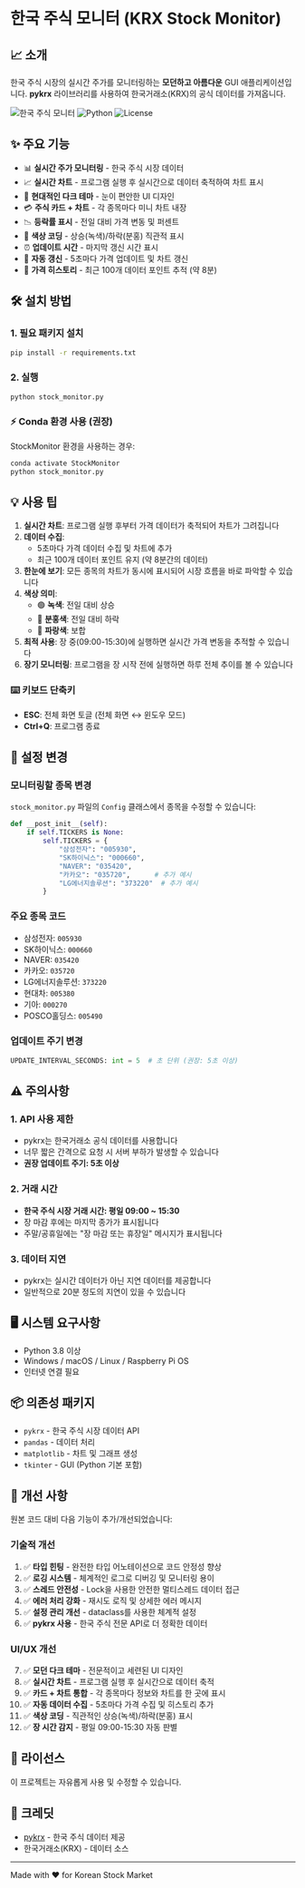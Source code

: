 # 한국 주식 모니터 (KRX Stock Monitor)

## 📈 소개
한국 주식 시장의 실시간 주가를 모니터링하는 **모던하고 아름다운** GUI 애플리케이션입니다.
**pykrx** 라이브러리를 사용하여 한국거래소(KRX)의 공식 데이터를 가져옵니다.

![한국 주식 모니터](https://img.shields.io/badge/Status-Active-success)
![Python](https://img.shields.io/badge/Python-3.8+-blue)
![License](https://img.shields.io/badge/License-MIT-green)

## ✨ 주요 기능
- 📊 **실시간 주가 모니터링** - 한국 주식 시장 데이터
- 📈 **실시간 차트** - 프로그램 실행 후 실시간으로 데이터 축적하여 차트 표시
- 🎨 **현대적인 다크 테마** - 눈이 편안한 UI 디자인
- 💳 **주식 카드 + 차트** - 각 종목마다 미니 차트 내장
- 📉 **등락률 표시** - 전일 대비 가격 변동 및 퍼센트
- 🎯 **색상 코딩** - 상승(녹색)/하락(분홍) 직관적 표시
- ⏰ **업데이트 시간** - 마지막 갱신 시간 표시
- 🔄 **자동 갱신** - 5초마다 가격 업데이트 및 차트 갱신
- 📜 **가격 히스토리** - 최근 100개 데이터 포인트 추적 (약 8분)

## 🛠️ 설치 방법

### 1. 필요 패키지 설치
```bash
pip install -r requirements.txt
```

### 2. 실행
```bash
python stock_monitor.py
```

### ⚡ Conda 환경 사용 (권장)
StockMonitor 환경을 사용하는 경우:
```bash
conda activate StockMonitor
python stock_monitor.py
```

## 💡 사용 팁

1. **실시간 차트**: 프로그램 실행 후부터 가격 데이터가 축적되어 차트가 그려집니다
2. **데이터 수집**: 
   - 5초마다 가격 데이터 수집 및 차트에 추가
   - 최근 100개 데이터 포인트 유지 (약 8분간의 데이터)
3. **한눈에 보기**: 모든 종목의 차트가 동시에 표시되어 시장 흐름을 바로 파악할 수 있습니다
4. **색상 의미**:
   - 🟢 **녹색**: 전일 대비 상승
   - 🔴 **분홍색**: 전일 대비 하락
   - 🔵 **파랑색**: 보합
5. **최적 사용**: 장 중(09:00-15:30)에 실행하면 실시간 가격 변동을 추적할 수 있습니다
6. **장기 모니터링**: 프로그램을 장 시작 전에 실행하면 하루 전체 추이를 볼 수 있습니다

### ⌨️ 키보드 단축키
- **ESC**: 전체 화면 토글 (전체 화면 ↔ 윈도우 모드)
- **Ctrl+Q**: 프로그램 종료

## 📝 설정 변경

### 모니터링할 종목 변경
`stock_monitor.py` 파일의 `Config` 클래스에서 종목을 수정할 수 있습니다:

```python
def __post_init__(self):
    if self.TICKERS is None:
        self.TICKERS = {
            "삼성전자": "005930",
            "SK하이닉스": "000660",
            "NAVER": "035420",
            "카카오": "035720",      # 추가 예시
            "LG에너지솔루션": "373220"  # 추가 예시
        }
```

### 주요 종목 코드
- 삼성전자: `005930`
- SK하이닉스: `000660`
- NAVER: `035420`
- 카카오: `035720`
- LG에너지솔루션: `373220`
- 현대차: `005380`
- 기아: `000270`
- POSCO홀딩스: `005490`

### 업데이트 주기 변경
```python
UPDATE_INTERVAL_SECONDS: int = 5  # 초 단위 (권장: 5초 이상)
```

## ⚠️ 주의사항

### 1. API 사용 제한
- pykrx는 한국거래소 공식 데이터를 사용합니다
- 너무 짧은 간격으로 요청 시 서버 부하가 발생할 수 있습니다
- **권장 업데이트 주기: 5초 이상**

### 2. 거래 시간
- **한국 주식 시장 거래 시간: 평일 09:00 ~ 15:30**
- 장 마감 후에는 마지막 종가가 표시됩니다
- 주말/공휴일에는 "장 마감 또는 휴장일" 메시지가 표시됩니다

### 3. 데이터 지연
- pykrx는 실시간 데이터가 아닌 지연 데이터를 제공합니다
- 일반적으로 20분 정도의 지연이 있을 수 있습니다

## 🖥️ 시스템 요구사항
- Python 3.8 이상
- Windows / macOS / Linux / Raspberry Pi OS
- 인터넷 연결 필요

## 📦 의존성 패키지
- `pykrx` - 한국 주식 시장 데이터 API
- `pandas` - 데이터 처리
- `matplotlib` - 차트 및 그래프 생성
- `tkinter` - GUI (Python 기본 포함)

## 🔧 개선 사항
원본 코드 대비 다음 기능이 추가/개선되었습니다:

### 기술적 개선
1. ✅ **타입 힌팅** - 완전한 타입 어노테이션으로 코드 안정성 향상
2. ✅ **로깅 시스템** - 체계적인 로그로 디버깅 및 모니터링 용이
3. ✅ **스레드 안전성** - Lock을 사용한 안전한 멀티스레드 데이터 접근
4. ✅ **에러 처리 강화** - 재시도 로직 및 상세한 에러 메시지
5. ✅ **설정 관리 개선** - dataclass를 사용한 체계적 설정
6. ✅ **pykrx 사용** - 한국 주식 전문 API로 더 정확한 데이터

### UI/UX 개선
7. ✅ **모던 다크 테마** - 전문적이고 세련된 UI 디자인
8. ✅ **실시간 차트** - 프로그램 실행 후 실시간으로 데이터 축적
9. ✅ **카드 + 차트 통합** - 각 종목마다 정보와 차트를 한 곳에 표시
10. ✅ **자동 데이터 수집** - 5초마다 가격 수집 및 히스토리 추가
11. ✅ **색상 코딩** - 직관적인 상승(녹색)/하락(분홍) 표시
12. ✅ **장 시간 감지** - 평일 09:00-15:30 자동 판별

## 📄 라이선스
이 프로젝트는 자유롭게 사용 및 수정할 수 있습니다.

## 🙏 크레딧
- [pykrx](https://github.com/sharebook-kr/pykrx) - 한국 주식 데이터 제공
- 한국거래소(KRX) - 데이터 소스

---
Made with ❤️ for Korean Stock Market


